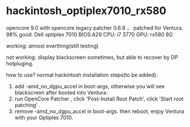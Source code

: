 # hackintosh_optiplex7010_rx580
opencore 9.0 with opencore legacy patcher 0.6.8 ， patched for Ventura. 98% good.
Dell optiplex 7010 BIOS:A29
CPU: i7 3770
GPU: rx580 8G 

working:
almost everthing(still testing)

not working:
display blackscreen sometimes, but able to recover by DP hotpluging.

how to use?
normal hackintosh installation steps(to be added).
1. add -amd_no_dgpu_accel in boot-args, otherwise you will see blackscreen after booted into Ventura. 
2. run OpenCore Patcher , click 'Post-Install Root Patch', click 'Start root patching' .
3. remove -amd_no_dgpu_accel in boot-args. then reboot, enjoy Ventura with your Optiplex 7010.

